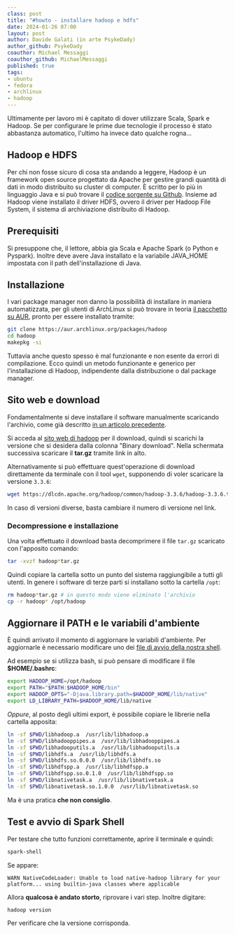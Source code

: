 ```yaml
---
class: post
title: "#howto - installare hadoop e hdfs"
date: 2024-01-26 07:00
layout: post
author: Davide Galati (in arte PsykeDady)
author_github: PsykeDady
coauthor: Michael Messaggi
coauthor_github: MichaelMessaggi
published: true
tags:
- ubuntu
- fedora
- archlinux
- hadoop
---
```


Ultimamente per lavoro mi è capitato di dover utilizzare Scala, Spark e Hadoop. 
Se per configurare le prime due tecnologie il processo è stato abbastanza automatico, l'ultimo ha invece dato qualche rogna...

## Hadoop e HDFS

Per chi non fosse sicuro di cosa sta andando a leggere, Hadoop è un framework open source progettato da Apache per gestire grandi quantità di dati in modo distribuito su cluster di computer.
È scritto per lo più in linguaggio Java e si può trovare il [codice sorgente su Github](https://github.com/apache/hadoop).
Insieme ad Hadoop viene installato il driver HDFS, ovvero il driver per Hadoop File System, il sistema di archiviazione distribuito di Hadoop.

## Prerequisiti

Si presuppone che, il lettore, abbia gia Scala e Apache Spark (o Python e Pyspark).
Inoltre deve avere Java installato e la variabile JAVA_HOME impostata con il path dell'installazione di Java.

## Installazione

I vari package manager non danno la possibilità di installare in maniera automatizzata, per gli utenti di ArchLinux si può trovare in teoria [il pacchetto su AUR](https://aur.archlinux.org/packages/hadoop), pronto per essere installato tramite:

```bash
git clone https://aur.archlinux.org/packages/hadoop
cd hadoop
makepkg -si
```

Tuttavia anche questo spesso è mal funzionante e non esente da errori di compilazione.
Ecco quindi un metodo funzionante e generico per l'installazione di Hadoop, indipendente dalla distribuzione o dal package manager.

## Sito web e download

Fondamentalmente si deve installare il software manualmente scaricando l'archivio, come già descritto [in un articolo precedente](https://linuxhub.it/articles/2023-09-01-howto-installare-archivio).

Si acceda al [sito web di hadoop](https://hadoop.apache.org/releases.html) per il download, quindi si scarichi la versione che si desidera dalla colonna "Binary download".
Nella schermata successiva scaricare il **tar.gz** tramite link in alto.

Alternativamente si può effettuare quest'operazione di download direttamente da terminale con il tool `wget`, supponendo di voler scaricare la versione `3.3.6`:

```bash
wget https://dlcdn.apache.org/hadoop/common/hadoop-3.3.6/hadoop-3.3.6.tar.gz
```

In caso di versioni diverse, basta cambiare il numero di versione nel link.

### Decompressione e installazione

Una volta effettuato il download basta decomprimere il file `tar.gz` scaricato con l'apposito comando: 

```bash
tar -xvzf hadoop*tar.gz
```

Quindi copiare la cartella sotto un punto del sistema raggiungibile a tutti gli utenti.
In genere i software di terze parti si installano sotto la cartella `/opt`:

```bash
rm hadoop*tar.gz # in questo modo viene eliminato l'archivio
cp -r hadoop* /opt/hadoop
```

## Aggiornare il PATH e le variabili d'ambiente

È quindi arrivato il momento di aggiornare le variabili d'ambiente. 
Per aggiornarle è necessario modificare uno dei [file di avvio della nostra shell](https://linuxhub.it/articles/2023-09-08-howto-file-avvio-shell).

Ad esempio se si utilizza bash, si può pensare di modificare il file **$HOME/.bashrc**:

```bash
export HADOOP_HOME=/opt/hadoop
export PATH="$PATH:$HADOOP_HOME/bin"
export HADOOP_OPTS="-Djava.library.path=$HADOOP_HOME/lib/native"
export LD_LIBRARY_PATH=$HADOOP_HOME/lib/native
```

*Oppure*, al posto degli ultimi export, è possibile copiare le librerie nella cartella apposita:

```bash
ln -sf $PWD/libhadoop.a  /usr/lib/libhadoop.a
ln -sf $PWD/libhadooppipes.a  /usr/lib/libhadooppipes.a
ln -sf $PWD/libhadooputils.a  /usr/lib/libhadooputils.a
ln -sf $PWD/libhdfs.a  /usr/lib/libhdfs.a
ln -sf $PWD/libhdfs.so.0.0.0  /usr/lib/libhdfs.so
ln -sf $PWD/libhdfspp.a  /usr/lib/libhdfspp.a
ln -sf $PWD/libhdfspp.so.0.1.0  /usr/lib/libhdfspp.so
ln -sf $PWD/libnativetask.a  /usr/lib/libnativetask.a
ln -sf $PWD/libnativetask.so.1.0.0  /usr/lib/libnativetask.so
```

Ma è una pratica **che non consiglio**.

## Test e avvio di Spark Shell

Per testare che tutto funzioni correttamente, aprire il terminale e quindi: 

```bash
spark-shell
```

Se appare:

```plain
WARN NativeCodeLoader: Unable to load native-hadoop library for your platform... using builtin-java classes where applicable
```

Allora **qualcosa è andato storto**, riprovare i vari step. Inoltre digitare:

```bash
hadoop version 
```

Per verificare che la versione corrisponda.

